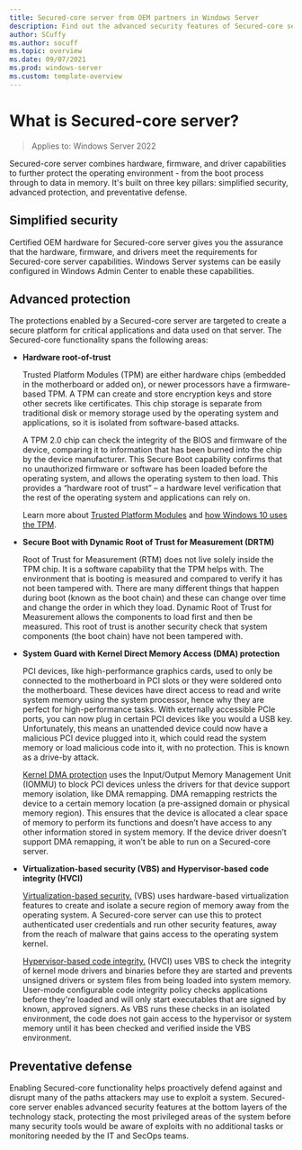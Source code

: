 ```yaml
---
title: Secured-core server from OEM partners in Windows Server
description: Find out the advanced security features of Secured-core server with Windows Server hardware from OEM partners.
author: SCuffy
ms.author: socuff
ms.topic: overview 
ms.date: 09/07/2021
ms.prod: windows-server
ms.custom: template-overview 
---
```


# What is Secured-core server?

>Applies to: Windows Server 2022

Secured-core server combines hardware, firmware, and driver capabilities to further protect the operating environment - from the boot process through to data in memory. It's built on three key pillars: simplified security, advanced protection, and preventative defense.

## Simplified security

Certified OEM hardware for Secured-core server gives you the assurance that the hardware, firmware, and drivers meet the requirements for Secured-core server capabilities. Windows Server systems can be easily configured in Windows Admin Center to enable these capabilities.

## Advanced protection

The protections enabled by a Secured-core server are targeted to create a secure platform for critical applications and data used on that server. The Secured-core functionality spans the following areas:

- **Hardware root-of-trust**

    Trusted Platform Modules (TPM) are either hardware chips (embedded in the motherboard or added on), or newer processors have a firmware-based TPM.  A TPM can create and store encryption keys and store other secrets like certificates. This chip storage is separate from traditional disk or memory storage used by the operating system and applications, so it is isolated from software-based attacks.

    A TPM 2.0 chip can check the integrity of the BIOS and firmware of the device, comparing it to information that has been burned into the chip by the device manufacturer. This Secure Boot capability confirms that no unauthorized firmware or software has been loaded before the operating system, and allows the operating system to then load. This provides a “hardware root of trust” – a hardware level verification that the rest of the operating system and applications can rely on.

    Learn more about [Trusted Platform Modules](/windows/security/information-protection/tpm/trusted-platform-module-overview) and [how Windows 10 uses the TPM](/windows/security/information-protection/tpm/how-windows-uses-the-tpm).

- **Secure Boot with Dynamic Root of Trust for Measurement (DRTM)**

    Root of Trust for Measurement (RTM) does not live solely inside the TPM chip. It is a software capability that the TPM helps with. The environment that is booting is measured and compared to verify it has not been tampered with. There are many different things that happen during boot (known as the boot chain) and these can change over time and change the order in which they load. Dynamic Root of Trust for Measurement allows the components to load first and then be measured. This root of trust is another security check that system components (the boot chain) have not been tampered with.

- **System Guard with Kernel Direct Memory Access (DMA) protection**

    PCI devices, like high-performance graphics cards, used to only be connected to the motherboard in PCI slots or they were soldered onto the motherboard. These devices have direct access to read and write system memory using the system processor, hence why they are perfect for high-performance tasks. With externally accessible PCIe ports, you can now plug in certain PCI devices like you would a USB key. Unfortunately, this means an unattended device could now have a malicious PCI device plugged into it, which could read the system memory or load malicious code into it, with no protection. This is known as a drive-by attack.

    [Kernel DMA protection](/windows/security/information-protection/kernel-dma-protection-for-thunderbolt) uses the Input/Output Memory Management Unit (IOMMU) to block PCI devices unless the drivers for that device support memory isolation, like DMA remapping. DMA remapping restricts the device to a certain memory location (a pre-assigned domain or physical memory region). This ensures that the device is allocated a clear space of memory to perform its functions and doesn’t have access to any other information stored in system memory. If the device driver doesn’t support DMA remapping, it won’t be able to run on a Secured-core server.

- **Virtualization-based security (VBS) and Hypervisor-based code integrity (HVCI)**

    [Virtualization-based security.](/windows-hardware/design/device-experiences/oem-vbs) (VBS) uses hardware-based virtualization features to create and isolate a secure region of memory away from the operating system. A Secured-core server can use this to protect authenticated user credentials and run other security features, away from the reach of malware that gains access to the operating system kernel.

    [Hypervisor-based code integrity.](/windows-hardware/design/device-experiences/oem-hvci-enablement) (HVCI) uses VBS to check the integrity of kernel mode drivers and binaries before they are started and prevents unsigned drivers or system files from being loaded into system memory. User-mode configurable code integrity policy checks applications before they're loaded and will only start executables that are signed by known, approved signers. As VBS runs these checks in an isolated environment, the code does not gain access to the hypervisor or system memory until it has been checked and verified inside the VBS environment.

## Preventative defense

Enabling Secured-core functionality helps proactively defend against and disrupt many of the paths attackers may use to exploit a system. Secured-core server enables advanced security features at the bottom layers of the technology stack, protecting the most privileged areas of the system before many security tools would be aware of exploits with no additional tasks or monitoring needed by the IT and SecOps teams.
